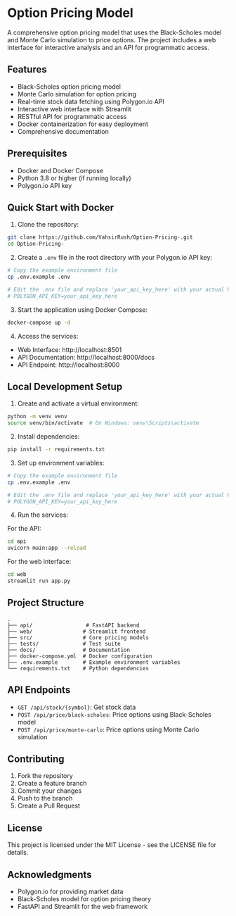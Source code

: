 # Option Pricing Model

A comprehensive option pricing model that uses the Black-Scholes model and Monte Carlo simulation to price options. The project includes a web interface for interactive analysis and an API for programmatic access.

## Features

- Black-Scholes option pricing model
- Monte Carlo simulation for option pricing
- Real-time stock data fetching using Polygon.io API
- Interactive web interface with Streamlit
- RESTful API for programmatic access
- Docker containerization for easy deployment
- Comprehensive documentation

## Prerequisites

- Docker and Docker Compose
- Python 3.8 or higher (if running locally)
- Polygon.io API key

## Quick Start with Docker

1. Clone the repository:
```bash
git clone https://github.com/VahsirRush/Option-Pricing-.git
cd Option-Pricing-
```

2. Create a `.env` file in the root directory with your Polygon.io API key:
```bash
# Copy the example environment file
cp .env.example .env

# Edit the .env file and replace 'your_api_key_here' with your actual Polygon.io API key
# POLYGON_API_KEY=your_api_key_here
```

3. Start the application using Docker Compose:
```bash
docker-compose up -d
```

4. Access the services:
- Web Interface: http://localhost:8501
- API Documentation: http://localhost:8000/docs
- API Endpoint: http://localhost:8000

## Local Development Setup

1. Create and activate a virtual environment:
```bash
python -m venv venv
source venv/bin/activate  # On Windows: venv\Scripts\activate
```

2. Install dependencies:
```bash
pip install -r requirements.txt
```

3. Set up environment variables:
```bash
# Copy the example environment file
cp .env.example .env

# Edit the .env file and replace 'your_api_key_here' with your actual Polygon.io API key
# POLYGON_API_KEY=your_api_key_here
```

4. Run the services:

For the API:
```bash
cd api
uvicorn main:app --reload
```

For the web interface:
```bash
cd web
streamlit run app.py
```

## Project Structure

```
.
├── api/                 # FastAPI backend
├── web/                # Streamlit frontend
├── src/                # Core pricing models
├── tests/              # Test suite
├── docs/               # Documentation
├── docker-compose.yml  # Docker configuration
├── .env.example        # Example environment variables
└── requirements.txt    # Python dependencies
```

## API Endpoints

- `GET /api/stock/{symbol}`: Get stock data
- `POST /api/price/black-scholes`: Price options using Black-Scholes model
- `POST /api/price/monte-carlo`: Price options using Monte Carlo simulation

## Contributing

1. Fork the repository
2. Create a feature branch
3. Commit your changes
4. Push to the branch
5. Create a Pull Request

## License

This project is licensed under the MIT License - see the LICENSE file for details.

## Acknowledgments

- Polygon.io for providing market data
- Black-Scholes model for option pricing theory
- FastAPI and Streamlit for the web framework 